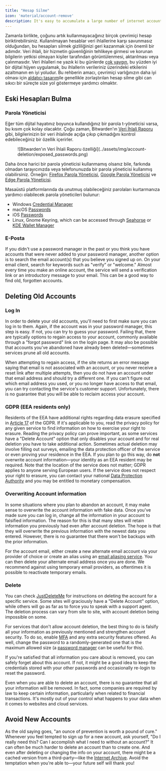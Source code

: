 ```yaml
---
title: "Hesap Silme"
icon: 'material/account-remove'
description: It's easy to accumulate a large number of internet accounts, here are some tips on how to prune your collection.
---
```


Zamanla birlikte, çoğunu artık kullanmayacağınız birçok çevrimiçi hesap biriktirebilirsiniz. Kullanılmayan hesablar veri ihlallerine karşı savunmasız olduğundan, bu hesapları silmek gizliliğinizi geri kazanmak için önemli bir adımdır. Veri ihlali, bir hizmetin güvenliğinin tehlikeye girmesi ve korunan bilgilerin yetkisi olmayan kişiler tarafından görüntülenmesi, aktarılması veya çalınmasıdır. Veri ihlalleri ne yazık ki bu günlerde [ çok yaygın](https://haveibeenpwned.com/PwnedWebsites), bu yüzden iyi bir dijital hijyen uygulamak, bu ihlallerin verileriniz üzerindeki etkilerini azaltmanın en iyi yoludur. Bu rehberin amacı, çevrimiçi varlığınızın daha iyi olması için [aldatıcı tasarım](https://www.deceptive.design/)ile genellikle zorlaştırılan hesap silme gibi can sıkıcı bir süreçte size yol göstermeye yardımcı olmaktır.

## Eski Hesapları Bulma

### Parola Yöneticisi

Eğer tüm dijital hayatınız boyunca kullandığınız bir parola t-yöneticisi varsa, bu kısım çok kolay olacaktır. Çoğu zaman, Bitwarden'ın [Veri İhlali Raporu](https://bitwarden.com/blog/have-you-been-pwned/) gibi, bilgilerinizin bir veri ihlalinde açığa çıkıp çıkmadığını kontrol edebileceğiniz bir özellik içerirler.

<figure markdown>
  ![Bitwarden'ın Veri İhlali Raporu özelliği](../assets/img/account-deletion/exposed_passwords.png)
</figure>

Daha önce harici bir parola yöneticisi kullanmamış olsanız bile, farkında olmadan tarayıcınızda veya telefonunuzda bir parola yöneticisi kullanmış olabilirsiniz. Örneğin: [Firefox Parola Yöneticisi](https://support.mozilla.org/kb/password-manager-remember-delete-edit-logins), [ Google Parola Yöneticisi](https://passwords.google.com/intro) ve [Edge Parola Yöneticisi](https://support.microsoft.com/en-us/microsoft-edge/save-or-forget-passwords-in-microsoft-edge-b4beecb0-f2a8-1ca0-f26f-9ec247a3f336).

Masaüstü platformlarında da unutmuş olabileceğiniz parolaları kurtarmanıza yardımcı olabilecek parola yöneticileri bulunur:

- Windows [Credential Manager](https://support.microsoft.com/en-us/windows/accessing-credential-manager-1b5c916a-6a16-889f-8581-fc16e8165ac0)
- macOS [Passwords](https://support.apple.com/en-us/HT211145)
- iOS [Passwords](https://support.apple.com/en-us/HT211146)
- Linux, Gnome Keyring, which can be accessed through [Seahorse](https://wiki.gnome.org/Apps/Seahorse) or [KDE Wallet Manager](https://userbase.kde.org/KDE_Wallet_Manager)

### E-Posta

If you didn't use a password manager in the past or you think you have accounts that were never added to your password manager, another option is to search the email account(s) that you believe you signed up on. On your email client, search for keywords such as "verify" or "welcome." Almost every time you make an online account, the service will send a verification link or an introductory message to your email. This can be a good way to find old, forgotten accounts.

## Deleting Old Accounts

### Log In

In order to delete your old accounts, you'll need to first make sure you can log in to them. Again, if the account was in your password manager, this step is easy. If not, you can try to guess your password. Failing that, there are typically options to regain access to your account, commonly available through a "forgot password" link on the login page. It may also be possible that accounts you've abandoned have already been deleted—sometimes services prune all old accounts.

When attempting to regain access, if the site returns an error message saying that email is not associated with an account, or you never receive a reset link after multiple attempts, then you do not have an account under that email address and should try a different one. If you can't figure out which email address you used, or you no longer have access to that email, you can try contacting the service's customer support. Unfortunately, there is no guarantee that you will be able to reclaim access your account.

### GDPR (EEA residents only)

Residents of the EEA have additional rights regarding data erasure specified in [Article 17](https://www.gdpr.org/regulation/article-17.html) of the GDPR. If it's applicable to you, read the privacy policy for any given service to find information on how to exercise your right to erasure. Reading the privacy policy can prove important, as some services have a "Delete Account" option that only disables your account and for real deletion you have to take additional action. Sometimes actual deletion may involve filling out surveys, emailing the data protection officer of the service or even proving your residence in the EEA. If you plan to go this way, do **not** overwrite account information—your identity as an EEA resident may be required. Note that the location of the service does not matter; GDPR applies to anyone serving European users. If the service does not respect your right to erasure, you can contact your national [Data Protection Authority](https://ec.europa.eu/info/law/law-topic/data-protection/reform/rights-citizens/redress/what-should-i-do-if-i-think-my-personal-data-protection-rights-havent-been-respected_en) and you may be entitled to monetary compensation.

### Overwriting Account information

In some situations where you plan to abandon an account, it may make sense to overwrite the account information with fake data. Once you've made sure you can log in, change all the information in your account to falsified information. The reason for this is that many sites will retain information you previously had even after account deletion. The hope is that they will overwrite the previous information with the newest data you entered. However, there is no guarantee that there won't be backups with the prior information.

For the account email, either create a new alternate email account via your provider of choice or create an alias using an [email aliasing service](../email.md#email-aliasing-services). You can then delete your alternate email address once you are done. We recommend against using temporary email providers, as oftentimes it is possible to reactivate temporary emails.

### Delete

You can check [JustDeleteMe](https://justdeleteme.xyz) for instructions on deleting the account for a specific service. Some sites will graciously have a "Delete Account" option, while others will go as far as to force you to speak with a support agent. The deletion process can vary from site to site, with account deletion being impossible on some.

For services that don't allow account deletion, the best thing to do is falsify all your information as previously mentioned and strengthen account security. To do so, enable [MFA](multi-factor-authentication.md) and any extra security features offered. As well, change the password to a randomly-generated one that is the maximum allowed size (a [password manager](../passwords.md) can be useful for this).

If you're satisfied that all information you care about is removed, you can safely forget about this account. If not, it might be a good idea to keep the credentials stored with your other passwords and occasionally re-login to reset the password.

Even when you are able to delete an account, there is no guarantee that all your information will be removed. In fact, some companies are required by law to keep certain information, particularly when related to financial transactions. It's mostly out of your control what happens to your data when it comes to websites and cloud services.

## Avoid New Accounts

As the old saying goes, "an ounce of prevention is worth a pound of cure." Whenever you feel tempted to sign up for a new account, ask yourself, "Do I really need this? Can I accomplish what I need to without an account?" It can often be much harder to delete an account than to create one. And even after deleting or changing the info on your account, there might be a cached version from a third-party—like the [Internet Archive](https://archive.org/). Avoid the temptation when you're able to—your future self will thank you!

